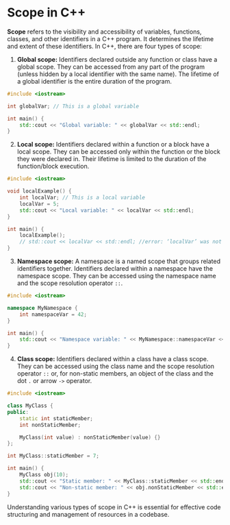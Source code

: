 # Scope in C++

**Scope** refers to the visibility and accessibility of variables, functions, classes, and other identifiers in a C++ program. It determines the lifetime and extent of these identifiers. In C++, there are four types of scope:

1. **Global scope:** Identifiers declared outside any function or class have a global scope. They can be accessed from any part of the program (unless hidden by a local identifier with the same name). The lifetime of a global identifier is the entire duration of the program.

```cpp
#include <iostream>

int globalVar; // This is a global variable

int main() {
    std::cout << "Global variable: " << globalVar << std::endl;
}
```

2. **Local scope:** Identifiers declared within a function or a block have a local scope. They can be accessed only within the function or the block they were declared in. Their lifetime is limited to the duration of the function/block execution.

```cpp
#include <iostream>

void localExample() {
    int localVar; // This is a local variable
    localVar = 5;
    std::cout << "Local variable: " << localVar << std::endl;
}

int main() {
    localExample();
    // std::cout << localVar << std::endl; //error: ‘localVar’ was not declared in this scope
}
```

3. **Namespace scope:** A namespace is a named scope that groups related identifiers together. Identifiers declared within a namespace have the namespace scope. They can be accessed using the namespace name and the scope resolution operator `::`.

```cpp
#include <iostream>

namespace MyNamespace {
    int namespaceVar = 42;
}

int main() {
    std::cout << "Namespace variable: " << MyNamespace::namespaceVar << std::endl;
}
```

4. **Class scope:** Identifiers declared within a class have a class scope. They can be accessed using the class name and the scope resolution operator `::` or, for non-static members, an object of the class and the dot `.` or arrow `->` operator.

```cpp
#include <iostream>

class MyClass {
public:
    static int staticMember;
    int nonStaticMember;

    MyClass(int value) : nonStaticMember(value) {}
};

int MyClass::staticMember = 7;

int main() {
    MyClass obj(10);
    std::cout << "Static member: " << MyClass::staticMember << std::endl;
    std::cout << "Non-static member: " << obj.nonStaticMember << std::endl;
}
```

Understanding various types of scope in C++ is essential for effective code structuring and management of resources in a codebase.